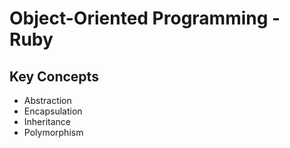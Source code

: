 # Object-Oriented Programming - Ruby

## Key Concepts

* Abstraction
* Encapsulation
* Inheritance
* Polymorphism